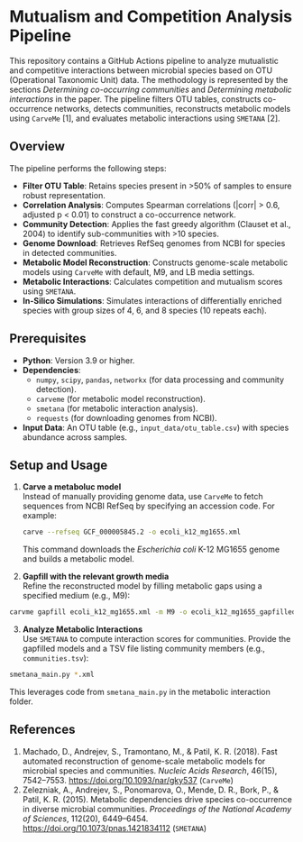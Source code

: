 # Mutualism and Competition Analysis Pipeline

This repository contains a GitHub Actions pipeline to analyze mutualistic and competitive interactions between microbial species based on OTU (Operational Taxonomic Unit) data. The methodology is represented by the sections *Determining co-occurring communities* and *Determining metabolic interactions* in the paper. The pipeline filters OTU tables, constructs co-occurrence networks, detects communities, reconstructs metabolic models using `CarveMe` [1], and evaluates metabolic interactions using `SMETANA` [2].

## Overview

The pipeline performs the following steps:

- **Filter OTU Table**: Retains species present in >50% of samples to ensure robust representation.
- **Correlation Analysis**: Computes Spearman correlations (|corr| > 0.6, adjusted p < 0.01) to construct a co-occurrence network.
- **Community Detection**: Applies the fast greedy algorithm (Clauset et al., 2004) to identify sub-communities with >10 species.
- **Genome Download**: Retrieves RefSeq genomes from NCBI for species in detected communities.
- **Metabolic Model Reconstruction**: Constructs genome-scale metabolic models using `CarveMe` with default, M9, and LB media settings.
- **Metabolic Interactions**: Calculates competition and mutualism scores using `SMETANA`.
- **In-Silico Simulations**: Simulates interactions of differentially enriched species with group sizes of 4, 6, and 8 species (10 repeats each).

## Prerequisites

- **Python**: Version 3.9 or higher.
- **Dependencies**:
  - `numpy`, `scipy`, `pandas`, `networkx` (for data processing and community detection).
  - `carveme` (for metabolic model reconstruction).
  - `smetana` (for metabolic interaction analysis).
  - `requests` (for downloading genomes from NCBI).
- **Input Data**: An OTU table (e.g., `input_data/otu_table.csv`) with species abundance across samples.

## Setup and Usage

1. **Carve a metaboluc model**  
   Instead of manually providing genome data, use `CarveMe` to fetch sequences from NCBI RefSeq by specifying an accession code. For example:
   ```bash
   carve --refseq GCF_000005845.2 -o ecoli_k12_mg1655.xml
   ```
    This command downloads the *Escherichia coli* K-12 MG1655 genome and builds a metabolic model.

3. **Gapfill with the relevant growth media**  
Refine the reconstructed model by filling metabolic gaps using a specified medium (e.g., M9):
```bash
carvme gapfill ecoli_k12_mg1655.xml -m M9 -o ecoli_k12_mg1655_gapfilled.xml
```

3. **Analyze Metabolic Interactions**  
Use `SMETANA` to compute interaction scores for communities. Provide the gapfilled models and a TSV file listing community members (e.g., `communities.tsv`):
```bash
smetana_main.py *.xml 
```
This leverages code from `smetana_main.py` in the metabolic interaction folder.

## References

1. Machado, D., Andrejev, S., Tramontano, M., & Patil, K. R. (2018). Fast automated reconstruction of genome-scale metabolic models for microbial species and communities. *Nucleic Acids Research*, 46(15), 7542–7553. https://doi.org/10.1093/nar/gky537 (`CarveMe`)  
2. Zelezniak, A., Andrejev, S., Ponomarova, O., Mende, D. R., Bork, P., & Patil, K. R. (2015). Metabolic dependencies drive species co-occurrence in diverse microbial communities. *Proceedings of the National Academy of Sciences*, 112(20), 6449–6454. https://doi.org/10.1073/pnas.1421834112 (`SMETANA`)  
